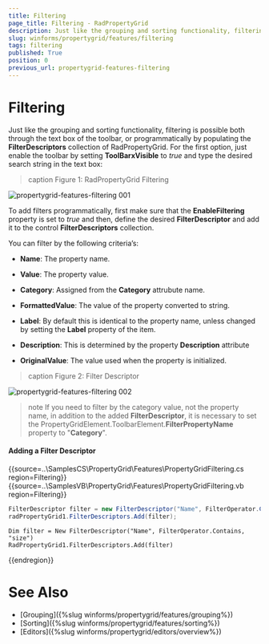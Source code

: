 ```yaml
---
title: Filtering
page_title: Filtering - RadPropertyGrid
description: Just like the grouping and sorting functionality, filtering is possible both through the text box of the toolbar, or programmatically by populating the FilterDescriptors collection of RadPropertyGrid.
slug: winforms/propertygrid/features/filtering
tags: filtering
published: True
position: 0
previous_url: propertygrid-features-filtering
---
```


# Filtering

Just like the grouping and sorting functionality, filtering is possible both through the text box of the toolbar, or programmatically by populating the __FilterDescriptors__ collection of RadPropertyGrid. For the first option, just enable the toolbar by setting __ToolBarxVisible__ to *true* and type the desired search string in the text box:

>caption Figure 1: RadPropertyGrid Filtering

![propertygrid-features-filtering 001](images/propertygrid-features-filtering001.png)

To add filters programmatically, first make sure that the __EnableFiltering__ property is set to *true* and then, define the desired __FilterDescriptor__ and add it to the control __FilterDescriptors__ collection.

You can filter by the following criteria’s: 

* __Name__: The property name.

* __Value__: The property value.

* __Category__: Assigned from the __Category__ attrubute name.

* __FormattedValue__: The value of the property converted to string.

* __Label__: By default this is identical to the property name, unless changed by setting the __Label__ property of the item.

* __Description__: This is determined by the property __Description__ attribute

* __OriginalValue__: The value used when the property is initialized.

>caption Figure 2: Filter Descriptor

![propertygrid-features-filtering 002](images/propertygrid-features-filtering002.png)

>note If you need to filter by the category value, not the property name, in addition to the added **FilterDescriptor**, it is necessary to set the PropertyGridElement.ToolbarElement.**FilterPropertyName** property to "**Category**". 

#### Adding a Filter Descriptor

{{source=..\SamplesCS\PropertyGrid\Features\PropertyGridFiltering.cs region=Filtering}} 
{{source=..\SamplesVB\PropertyGrid\Features\PropertyGridFiltering.vb region=Filtering}} 

````C#
FilterDescriptor filter = new FilterDescriptor("Name", FilterOperator.Contains, "size");
radPropertyGrid1.FilterDescriptors.Add(filter);

````
````VB.NET
Dim filter = New FilterDescriptor("Name", FilterOperator.Contains, "size")
RadPropertyGrid1.FilterDescriptors.Add(filter)

````

{{endregion}}

# See Also

* [Grouping]({%slug winforms/propertygrid/features/grouping%})
* [Sorting]({%slug winforms/propertygrid/features/sorting%})
* [Editors]({%slug winforms/propertygrid/editors/overview%})
